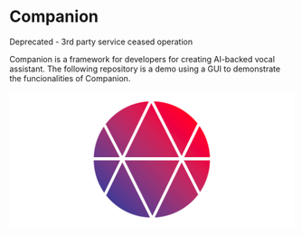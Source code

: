 # Companion

Deprecated - 3rd party service ceased operation

Companion is a framework for developers for creating AI-backed vocal assistant.
The following repository is a demo using a GUI to demonstrate the funcionalities of Companion.

![Alt text](img/companionL.png?raw=true "Title")
